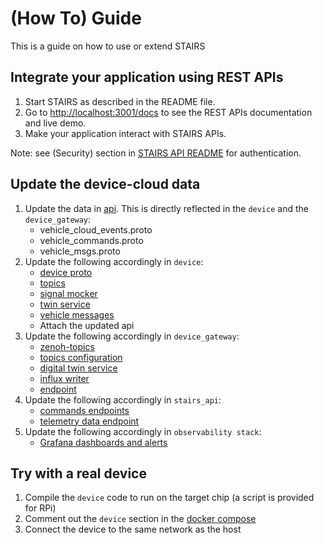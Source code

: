 # (How To) Guide
This is a guide on how to use or extend STAIRS

## Integrate your application using REST APIs
1. Start STAIRS as described in the README file.
2. Go to [http://localhost:3001/docs](http://localhost:3001/docs) to see the REST APIs documentation and live demo.
3. Make your application interact with STAIRS APIs.

Note: see (Security) section in [STAIRS API README](../cloud/backend/stairs_api/README.md) for authentication.

## Update the device-cloud data
1. Update the data in [api](../api/). This is directly reflected in the `device` and the `device_gateway`:
    - vehicle_cloud_events.proto
    - vehicle_commands.proto
    - vehicle_msgs.proto
2. Update the following accordingly in `device`:
    - [device proto](../devices/scooter-demo/proto/)
    - [topics](../devices/scooter-demo/vehicle/common/src/topics.rs)
    - [signal mocker](../devices/scooter-demo/vehicle/signal_mocker_service/)
    - [twin service](../devices/scooter-demo/vehicle/twin_service/)
    - [vehicle messages](../devices/scooter-demo/vehicle/vehicle_msgs/)
    - Attach the updated api
3. Update the following accordingly in `device_gateway`:
    - [zenoh-topics](../docker-compose.yaml)
    - [topics configuration](../cloud/backend/device_gateway/device_gateway/configuration.py)
    - [digital twin service](../cloud/backend/device_gateway/device_gateway/twin)
    - [influx writer](../cloud/backend/device_gateway/device_gateway/db/influx_writer.py)
    - [endpoint](../cloud/backend/device_gateway/device_gateway/api/vehicles.py)
4. Update the following accordingly in `stairs_api`:
    - [commands endpoints](../cloud/backend/stairs_api/src/commands/)
    - [telemetry data endpoint](../cloud/backend/stairs_api/src/telemetry/)
5. Update the following accordingly in `observability stack`:
    - [Grafana dashboards and alerts](../monitoring/grafana/provisioning/)

## Try with a real device
1. Compile the `device` code to run on the target chip (a script is provided for RPi)
2. Comment out the `device` section in the [docker compose](../docker-compose.yaml)
3. Connect the device to the same network as the host